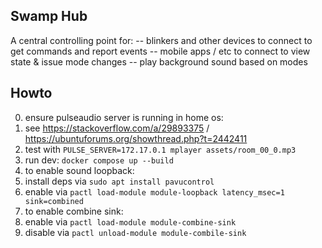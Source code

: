 Swamp Hub
---------

A central controlling point for:
    -- blinkers and other devices to connect to get commands and report events
    -- mobile apps / etc to connect to view state & issue mode changes
    -- play background sound based on modes

Howto
-----

0. ensure pulseaudio server is running in home os:
  1. see https://stackoverflow.com/a/29893375 / https://ubuntuforums.org/showthread.php?t=2442411
  2. test with `PULSE_SERVER=172.17.0.1 mplayer assets/room_00_0.mp3`
1. run dev: `docker compose up --build`
2. to enable sound loopback:
  1. install deps via `sudo apt install pavucontrol`
  2. enable via `pactl load-module module-loopback latency_msec=1 sink=combined`
3. to enable combine sink:
  1. enable via `pactl load-module module-combine-sink`
  2. disable via `pactl unload-module module-combile-sink`
